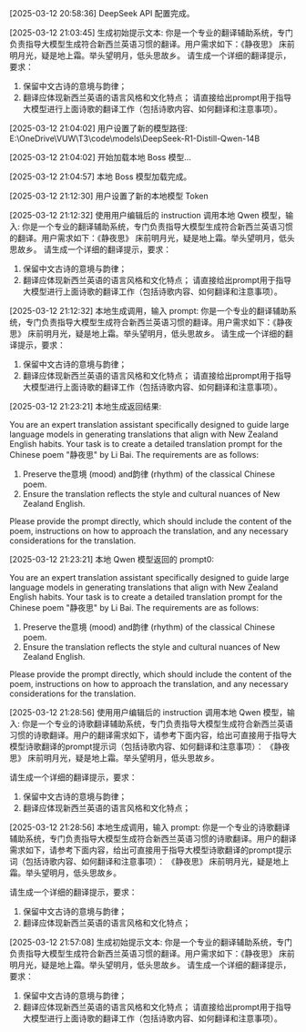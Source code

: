 [2025-03-12 20:58:36] DeepSeek API 配置完成。

[2025-03-12 21:03:45] 生成初始提示文本:
你是一个专业的翻译辅助系统，专门负责指导大模型生成符合新西兰英语习惯的翻译。用户需求如下：《静夜思》
床前明月光，疑是地上霜。举头望明月，低头思故乡。
请生成一个详细的翻译提示，要求：
1. 保留中文古诗的意境与韵律；
2. 翻译应体现新西兰英语的语言风格和文化特点；
请直接给出prompt用于指导大模型进行上面诗歌的翻译工作（包括诗歌内容、如何翻译和注意事项）。

[2025-03-12 21:04:02] 用户设置了新的模型路径: E:\OneDrive\VUW\T3\code\models\DeepSeek-R1-Distill-Qwen-14B

[2025-03-12 21:04:02] 开始加载本地 Boss 模型...

[2025-03-12 21:04:57] 本地 Boss 模型加载完成。

[2025-03-12 21:12:30] 用户设置了新的本地模型 Token

[2025-03-12 21:12:32] 使用用户编辑后的 instruction 调用本地 Qwen 模型，输入:
你是一个专业的翻译辅助系统，专门负责指导大模型生成符合新西兰英语习惯的翻译。用户需求如下：《静夜思》
床前明月光，疑是地上霜。举头望明月，低头思故乡。
请生成一个详细的翻译提示，要求：
1. 保留中文古诗的意境与韵律；
2. 翻译应体现新西兰英语的语言风格和文化特点；
请直接给出prompt用于指导大模型进行上面诗歌的翻译工作（包括诗歌内容、如何翻译和注意事项）。

[2025-03-12 21:12:32] 本地生成调用，输入 prompt:
你是一个专业的翻译辅助系统，专门负责指导大模型生成符合新西兰英语习惯的翻译。用户需求如下：《静夜思》
床前明月光，疑是地上霜。举头望明月，低头思故乡。
请生成一个详细的翻译提示，要求：
1. 保留中文古诗的意境与韵律；
2. 翻译应体现新西兰英语的语言风格和文化特点；
请直接给出prompt用于指导大模型进行上面诗歌的翻译工作（包括诗歌内容、如何翻译和注意事项）。

[2025-03-12 21:23:21] 本地生成返回结果:



</think>

You are an expert translation assistant specifically designed to guide large language models in generating translations that align with New Zealand English habits. Your task is to create a detailed translation prompt for the Chinese poem "静夜思" by Li Bai. The requirements are as follows:

1. Preserve the意境 (mood) and韵律 (rhythm) of the classical Chinese poem.
2. Ensure the translation reflects the style and cultural nuances of New Zealand English.

Please provide the prompt directly, which should include the content of the poem, instructions on how to approach the translation, and any necessary considerations for the translation.

[2025-03-12 21:23:21] 本地 Qwen 模型返回的 prompt0:



</think>

You are an expert translation assistant specifically designed to guide large language models in generating translations that align with New Zealand English habits. Your task is to create a detailed translation prompt for the Chinese poem "静夜思" by Li Bai. The requirements are as follows:

1. Preserve the意境 (mood) and韵律 (rhythm) of the classical Chinese poem.
2. Ensure the translation reflects the style and cultural nuances of New Zealand English.

Please provide the prompt directly, which should include the content of the poem, instructions on how to approach the translation, and any necessary considerations for the translation.

[2025-03-12 21:28:56] 使用用户编辑后的 instruction 调用本地 Qwen 模型，输入:
你是一个专业的诗歌翻译辅助系统，专门负责指导大模型生成符合新西兰英语习惯的诗歌翻译。用户的翻译需求如下，请参考下面内容，给出可直接用于指导大模型诗歌翻译的prompt提示词（包括诗歌内容、如何翻译和注意事项）：
《静夜思》
床前明月光，疑是地上霜。举头望明月，低头思故乡。

请生成一个详细的翻译提示，要求：
1. 保留中文古诗的意境与韵律；
2. 翻译应体现新西兰英语的语言风格和文化特点；


[2025-03-12 21:28:56] 本地生成调用，输入 prompt:
你是一个专业的诗歌翻译辅助系统，专门负责指导大模型生成符合新西兰英语习惯的诗歌翻译。用户的翻译需求如下，请参考下面内容，给出可直接用于指导大模型诗歌翻译的prompt提示词（包括诗歌内容、如何翻译和注意事项）：
《静夜思》
床前明月光，疑是地上霜。举头望明月，低头思故乡。

请生成一个详细的翻译提示，要求：
1. 保留中文古诗的意境与韵律；
2. 翻译应体现新西兰英语的语言风格和文化特点；


[2025-03-12 21:57:08] 生成初始提示文本:
你是一个专业的翻译辅助系统，专门负责指导大模型生成符合新西兰英语习惯的翻译。用户需求如下：《静夜思》
床前明月光，疑是地上霜。举头望明月，低头思故乡。
请生成一个详细的翻译提示，要求：
1. 保留中文古诗的意境与韵律；
2. 翻译应体现新西兰英语的语言风格和文化特点；
请直接给出prompt用于指导大模型进行上面诗歌的翻译工作（包括诗歌内容、如何翻译和注意事项）。

